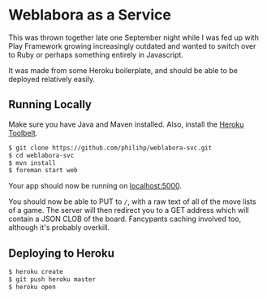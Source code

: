 # Weblabora as a Service

This was thrown together late one September night while I was fed up with Play Framework growing increasingly outdated and wanted to
switch over to Ruby or perhaps something entirely in Javascript.

It was made from some Heroku boilerplate, and should be able to be deployed relatively easily.

## Running Locally

Make sure you have Java and Maven installed.  Also, install the [Heroku Toolbelt](https://toolbelt.heroku.com/).

```sh
$ git clone https://github.com/philihp/weblabora-svc.git
$ cd weblabora-svc
$ mvn install
$ foreman start web
```

Your app should now be running on [localhost:5000](http://localhost:5000/).

You should now be able to PUT to `/`, with a raw text of all of the move lists of a game. The server will then redirect you to a GET address which will
contain a JSON CLOB of the board. Fancypants caching involved too, although it's probably overkill.

## Deploying to Heroku

```sh
$ heroku create
$ git push heroku master
$ heroku open
```


